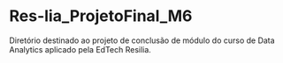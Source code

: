 # Res-lia_ProjetoFinal_M6
Diretório destinado ao projeto de conclusão de módulo do curso de Data Analytics aplicado pela EdTech Resilia.
